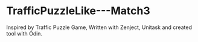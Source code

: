 # TrafficPuzzleLike---Match3

Inspired by Traffic Puzzle Game, Written with Zenject, Unitask and created tool with Odin.
